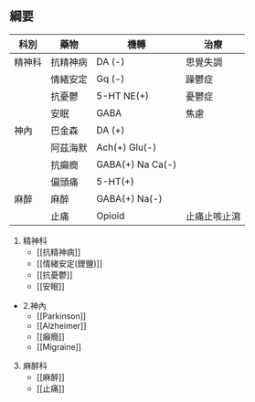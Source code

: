 ## 綱要
|科別|藥物|機轉|治療|
|---|---|---|---|
|精神科|抗精神病|DA (-)|思覺失調|
||情緒安定|Gq (-)|躁鬱症|
||抗憂鬱|5-HT NE(+)|憂鬱症|
||安眠|GABA|焦慮|
|神內|巴金森|DA (+)||
||阿茲海默|Ach(+) Glu(-)|   |
||抗癲癇|GABA(+) Na Ca(-)|   |
||偏頭痛|5-HT(+)||
|麻醉|麻醉|GABA(+) Na(-)|   |
||止痛|Opioid|止痛止咳止瀉|

1. 精神科
	- [[抗精神病]]
	- [[情緒安定(鋰鹽)]]
	- [[抗憂鬱]]
	- [[安眠]]
- 2.神內
	- [[Parkinson]]
	- [[Alzheimer]]
	- [[癲癇]]
	- [[Migraine]]
3. 麻醉科
	- [[麻醉]]
	- [[止痛]]
